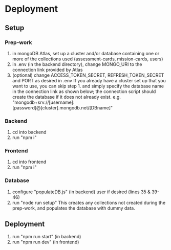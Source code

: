 # Deployment

## Setup

### Prep-work
1. in mongoDB Atlas, set up a cluster and/or database containing one or more of the collections used (assessment-cards, mission-cards, users)
2. in .env (in the backend directory), change MONGO_URI to the connection link provided by Atlas
3. (optional) change ACCESS_TOKEN_SECRET, REFRESH_TOKEN_SECRET and PORT as desired in .env
If you already have a cluster set up that you want to use, you can skip step 1. and simply specify the database name in the connection link as shown below; the connection script should create the database if it does not already exist.
e.g. "mongodb+srv://[username]:[password]@[cluster].mongodb.net/[DBname]"

### Backend
1. cd into backend
2. run "npm i"

### Frontend
1. cd into frontend
2. run "npm i"

### Database
1. configure "populateDB.js" (in backend) user if desired (lines 35 & 39-46)
2. run "node run setup"
This creates any collections not created during the prep-work, and populates the database with dummy data.

## Deployment
1. run "npm run start" (in backend)
2. run "npm run dev" (in frontend)
